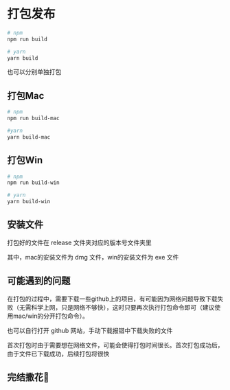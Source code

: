 # 打包发布

```bash
# npm
npm run build

# yarn
yarn build
```

  
也可以分别单独打包


## 打包Mac
```bash
# npm
npm run build-mac

#yarn
yarn build-mac
```


## 打包Win
```bash
# npm
npm run build-win

# yarn
yarn build-win
```


## 安装文件

打包好的文件在 release 文件夹对应的版本号文件夹里

其中，mac的安装文件为 dmg 文件，win的安装文件为 exe 文件


## 可能遇到的问题

在打包的过程中，需要下载一些github上的项目，有可能因为网络问题导致下载失败（无需科学上网，只是网络不够快），这时只要再次执行打包命令即可（建议使用mac/win的分开打包命令）。

也可以自行打开 github 网站，手动下载报错中下载失败的文件

首次打包时由于需要想在网络文件，可能会使得打包时间很长。首次打包成功后，由于文件已下载成功，后续打包将很快


## 完结撒花🎉
